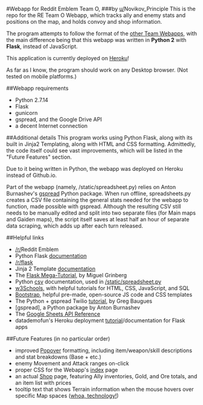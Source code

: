 #Webapp for Reddit Emblem Team O,
###by [u/](https://www.reddit.com/user/Novikov_Principle)Novikov_Principle
This is the repo for the RE Team O Webapp, which tracks ally and enemy stats and positions on the map, and holds convoy and shop information.

The program attempts to follow the format of the [other Team Webapps](https://redditemblem.github.io/), with the main difference being that this webapp was written in **Python 2** with **Flask**, instead of JavaScript.

This application is currently deployed on [Heroku](https://team-o-webapp.herokuapp.com)!

As far as I know, the program should work on any Desktop browser. (Not tested on mobile platforms.)

##Webapp requirements
- Python 2.7.14
- Flask
- gunicorn
- gspread, and the Google Drive API
- a decent Internet connection

##Additional details
This program works using Python Flask, along with its built in Jinja2 Templating, along with HTML and CSS formatting. Admittedly, the code itself could see vast improvements, which will be listed in the "Future Features" section.

Due to it being written in Python, the webapp was deployed on Heroku instead of Github.io.

Part of the webapp (namely, /static/spreadsheet.py) relies on Anton Burnashev's [gspread](https://github.com/burnash/gspread) Python package. When run offline, spreadsheets.py creates a CSV file containing the general stats needed for the webapp to function, made possible with gspread. Although the resulting CSV still needs to be manually edited and split into two separate files (for Main maps and Gaiden maps), the script itself saves at least half an hour of separate data scraping, which adds up after each turn released.



##Helpful links
- [/r/](https://www.reddit.com/r/Reddit_Emblem/)Reddit Emblem
- Python Flask [documentation](http://flask.pocoo.org/docs/0.12/)
- [/r/flask](https://www.reddit.com/r/flask/)
- Jinja 2 Template [documentation](http://jinja.pocoo.org/docs/2.10/templates/)
- The [Flask Mega-Tutorial](https://blog.miguelgrinberg.com/post/the-flask-mega-tutorial-part-i-hello-world-legacy), by Miguel Grinberg
- Python [csv](https://docs.python.org/2/library/csv.html) documentation, used in [/static/spreadsheet.py](https://github.com/NovikovPrinciple/RE/blob/master/static/spreadsheet.py)
- [w3Schools](https://www.w3schools.com/), with helpful tutorials for HTML, CSS, JavaScript, and SQL
- [Bootstrap](http://getbootstrap.com/), helpful pre-made, open-source JS code and CSS templates
- The Python + gspread Twilio [tutorial](https://www.twilio.com/blog/2017/02/an-easy-way-to-read-and-write-to-a-google-spreadsheet-in-python.html), by Greg Baugues
- [gspread], a Python package by Anton Burnashev
- The [Google Sheets API Reference](https://developers.google.com/sheets/api/reference/rest/)
- datademofun's Heroku deployment [tutorial](https://github.com/datademofun/heroku-basic-flask#tldr)/documentation for Flask apps

##Future Features (in no particular order)
* improved [Popover](http://getbootstrap.com/docs/4.0/components/popovers/) formatting, including item/weapon/skill descriptions and stat breakdowns (Base + etc.)
* enemy Movement and Attack ranges on-click
* proper CSS for the Webapp's [index](https://team-o-webapp.herokuapp.com/index) page
* an actual [Shop](http://team-o-webapp.herokuapp.com/shop) page, featuring Ally inventories, Gold, and Ore totals, and an item list with prices
* tooltip text that shows Terrain information when the mouse hovers over specific Map spaces ([whoa, technology!](http://i0.kym-cdn.com/entries/icons/original/000/022/065/image.png))